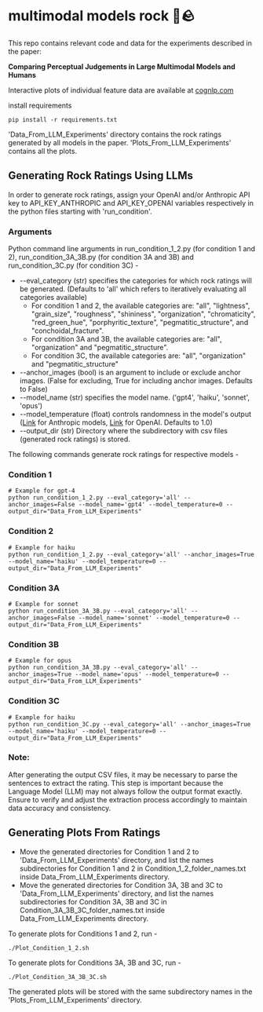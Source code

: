 # multimodal models rock 🎸🪨

This repo contains relevant code and data for the experiments described in the paper: 

**Comparing Perceptual Judgements in Large Multimodal Models and Humans**

<!---
[__Comparing Perceptual Judgements in Large Multimodal Models and Humans__](insert psyarxiv link here)

To cite this paper or code, please use:

```
insert bibtex / citation here
```
-->

Interactive plots of individual feature data are available at [cognlp.com](https://cognlp.com)

install requirements
```shell
pip install -r requirements.txt
```

'Data_From_LLM_Experiments' directory contains the rock ratings generated by all models in the paper. 'Plots_From_LLM_Experiments' contains all the plots.

## Generating Rock Ratings Using LLMs
In order to generate rock ratings, assign your OpenAI and/or Anthropic API key to API_KEY_ANTHROPIC and API_KEY_OPENAI variables respectively in the python files starting with 'run_condition'.
### Arguments
Python command line arguments in run_condition_1_2.py (for condition 1 and 2), run_condition_3A_3B.py (for condition 3A and 3B) and run_condition_3C.py (for condition 3C) - 
- --eval_category (str) specifies the categories for which rock ratings will be generated. (Defaults to 'all' which refers to iteratively evaluating all categories available)
    - For condition 1 and 2, the available categories are: "all", "lightness", "grain_size", "roughness", "shininess", "organization", "chromaticity", "red_green_hue", "porphyritic_texture", "pegmatitic_structure", and  "conchoidal_fracture".
    - For condition 3A and 3B, the available categories are: "all", "organization" and "pegmatitic_structure".
    - For condition 3C, the available categories are: "all", "organization" and "pegmatitic_structure"
- --anchor_images (bool) is an argument to include or exclude anchor images. (False for excluding, True for including anchor images. Defaults to False)
- --model_name (str) specifies the model name. ('gpt4', 'haiku', 'sonnet', 'opus')
- --model_temperature (float) controls randomness in the model's output ([Link](https://docs.anthropic.com/en/docs/resources/glossary#temperature) for Anthropic models, [Link](https://platform.openai.com/docs/api-reference/runs#runs-createrun-temperature) for OpenAI. Defaults to 1.0)
- --output_dir (str) Directory where the subdirectory with csv files (generated rock ratings) is stored.

The following commands generate rock ratings for respective models - 
### Condition 1
```shell
# Example for gpt-4
python run_condition_1_2.py --eval_category='all' --anchor_images=False --model_name='gpt4' --model_temperature=0 --output_dir="Data_From_LLM_Experiments"
```
### Condition 2
```shell
# Example for haiku
python run_condition_1_2.py --eval_category='all' --anchor_images=True --model_name='haiku' --model_temperature=0 --output_dir="Data_From_LLM_Experiments"
```
### Condition 3A
```shell
# Example for sonnet
python run_condition_3A_3B.py --eval_category='all' --anchor_images=False --model_name='sonnet' --model_temperature=0 --output_dir="Data_From_LLM_Experiments"
```
### Condition 3B
```shell
# Example for opus
python run_condition_3A_3B.py --eval_category='all' --anchor_images=True --model_name='opus' --model_temperature=0 --output_dir="Data_From_LLM_Experiments"
```
### Condition 3C
```shell
# Example for haiku
python run_condition_3C.py --eval_category='all' --anchor_images=True --model_name='haiku' --model_temperature=0 --output_dir="Data_From_LLM_Experiments"
```

### Note:  
After generating the output CSV files, it may be necessary to parse the sentences to extract the rating. This step is important because the Language Model (LLM) may not always follow the output format exactly. Ensure to verify and adjust the extraction process accordingly to maintain data accuracy and consistency.


## Generating Plots From Ratings
- Move the generated directories for Condition 1 and 2 to 'Data_From_LLM_Experiments' directory, and list the names subdirectories for Condition 1 and 2 in Condition_1_2_folder_names.txt inside Data_From_LLM_Experiments directory.
- Move the generated directories for Condition 3A, 3B and 3C to 'Data_From_LLM_Experiments' directory, and list the names subdirectories for Condition 3A, 3B and 3C in Condition_3A_3B_3C_folder_names.txt inside Data_From_LLM_Experiments directory.

To generate plots for Conditions 1 and 2, run -
```shell
./Plot_Condition_1_2.sh
```

To generate plots for Conditions 3A, 3B and 3C, run -
```shell
./Plot_Condition_3A_3B_3C.sh
```
The generated plots will be stored with the same subdirectory names in the 'Plots_From_LLM_Experiments' directory.